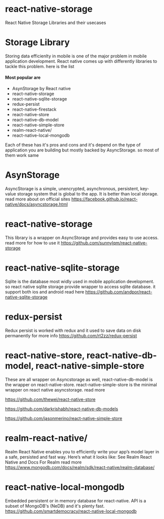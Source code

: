 # react-native-storage
React Native Storage Libraries and their usecases
# Storage Library
Storing data efficienlty in mobile is one of the major problem in mobile application development. React native comes up with differently libraries to tackle this problem. here is the list
#### Most popular are
  * AsynStorage by React native
  * react-native-storage
  * react-native-sqlite-storage
  * redux-persist
  * react-native-firestack
  * react-native-store
  * react-native-db-model
  * react-native-simple-store
  * realm-react-native/
  * react-native-local-mongodb

Each of these has it's pros and cons and it's depend on the type of application you are building but mostly backed by AsyncStorage. so most of them work same

# AsynStorage
AsyncStorage is a simple, unencrypted, asynchronous, persistent, key-value storage system that is global to the app. It is better than local storage. read more about on official sites
https://facebook.github.io/react-native/docs/asyncstorage.html

# react-native-storage
This library is a wrapper on AsyncStorage and provides easy to use access.
read more for how to use it https://github.com/sunnylqm/react-native-storage

# react-native-sqlite-storage
Sqlite is the database most widly used in mobile application development. so react native sqlite storage provide wrapper to access sqlite database.
it support both ios and android
read here
https://github.com/andpor/react-native-sqlite-storage

# redux-persist
Redux persist is worked with redux and it used to save data on disk permanently
for more info https://github.com/rt2zz/redux-persist

# react-native-store, react-native-db-model, react-native-simple-store
These are all wrapper on Asyncstorage as well, react-native-db-model is the wrapper on react-native-store.
react-native-simple-store is the minimal wrapper on react native asyncstorage.
read more 

https://github.com/thewei/react-native-store

https://github.com/darkrishabh/react-native-db-models

https://github.com/jasonmerino/react-native-simple-store


# realm-react-native/
Realm React Native enables you to efficiently write your app’s model layer in a safe, persisted and fast way. Here’s what it looks like: See Realm React Native and Docs For Realm
read more
https://www.mongodb.com/docs/realm/sdk/react-native/realm-database/

# react-native-local-mongodb
Embedded persistent or in memory database for react-native. API is a subset of MongoDB's (NeDB) and it's plenty fast.
https://github.com/smartdemocracy/react-native-local-mongodb


